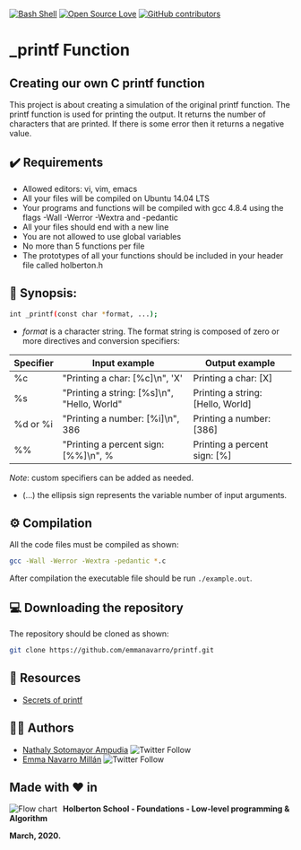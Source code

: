 [![Bash Shell](https://badges.frapsoft.com/bash/v1/bash.png?v=103)](https://github.com/ellerbrock/open-source-badges/) [![Open Source Love](https://badges.frapsoft.com/os/v1/open-source.svg?v=103)](https://github.com/ellerbrock/open-source-badges/) [![GitHub contributors](https://img.shields.io/github/contributors/emmanavarro/printf.svg)](https://GitHub.com/emmanavarro/printf/graphs/contributors/)


# _printf Function
## Creating our own C printf function
This project is about creating a simulation of the original printf function. The printf function is used for printing the output. It returns the number of characters that are printed. If there is some error then it returns a negative value.

## :heavy_check_mark: Requirements 

* Allowed editors: vi, vim, emacs
* All your files will be compiled on Ubuntu 14.04 LTS
* Your programs and functions will be compiled with gcc 4.8.4 using the flags -Wall -Werror -Wextra and -pedantic
* All your files should end with a new line
* You are not allowed to use global variables
* No more than 5 functions per file
* The prototypes of all your functions should be included in your header file called holberton.h

## :bookmark_tabs: Synopsis:
```bash
int _printf(const char *format, ...);
```
* *format* is a character string. The format string is composed of zero or more directives and conversion specifiers:

Specifier | Input example | Output example
| --- | --- | --- |
%c | "Printing a char: [%c]\n", 'X' | Printing a char: [X]
%s | "Printing a string: [%s]\n", "Hello, World" | Printing a string: [Hello, World]
%d or %i | "Printing a number: [%i]\n", 386 | Printing a number: [386]
%% | "Printing a percent sign: [%%]\n", % | Printing a percent sign: [%]

*Note*: custom specifiers can be added as needed.

* (...) the ellipsis sign represents the variable number of input arguments.

## :gear: Compilation
All the code files must be compiled as shown:
```bash
gcc -Wall -Werror -Wextra -pedantic *.c
```
After compilation the executable file should be run ```./example.out```.

## :computer: Downloading the repository
The repository should be cloned as shown:
```bash
git clone https://github.com/emmanavarro/printf.git
```

## :link: Resources
 - [Secrets of printf](https://www.cypress.com/file/54761/download)

## :dancing_women: Authors
* [Nathaly Sotomayor Ampudia](https://github.com/nathsotomayor) ![Twitter Follow](https://img.shields.io/twitter/follow/nathsotomayor?label=%40nathsotomayor&style=social)
* [Emma Navarro Millán](https://github.com/emmanavarro) ![Twitter Follow](https://img.shields.io/twitter/follow/Ayy_Emma?label=%40Ayy_Emma&style=social)

## Made with :heart: in
<img src="https://www.holbertonschool.com/holberton-logo.png"
     alt="Flow chart"
     style="float: left; margin-right: 10px;">

__Holberton School - Foundations - Low-level programming & Algorithm__

__March, 2020.__
